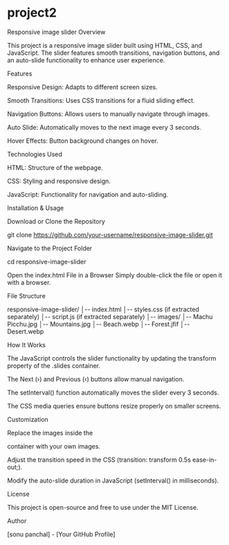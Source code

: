 # project2
Responsive image slider
Overview

This project is a responsive image slider built using HTML, CSS, and JavaScript. The slider features smooth transitions, navigation buttons, and an auto-slide functionality to enhance user experience.

Features

Responsive Design: Adapts to different screen sizes.

Smooth Transitions: Uses CSS transitions for a fluid sliding effect.

Navigation Buttons: Allows users to manually navigate through images.

Auto Slide: Automatically moves to the next image every 3 seconds.

Hover Effects: Button background changes on hover.

Technologies Used

HTML: Structure of the webpage.

CSS: Styling and responsive design.

JavaScript: Functionality for navigation and auto-sliding.

Installation & Usage

Download or Clone the Repository

git clone https://github.com/your-username/responsive-image-slider.git

Navigate to the Project Folder

cd responsive-image-slider

Open the index.html File in a Browser
Simply double-click the file or open it with a browser.

File Structure

responsive-image-slider/
│-- index.html
│-- styles.css (if extracted separately)
│-- script.js (if extracted separately)
│-- images/
    │-- Machu Picchu.jpg
    │-- Mountains.jpg
    │-- Beach.webp
    │-- Forest.jfif
    │-- Desert.webp

How It Works

The JavaScript controls the slider functionality by updating the transform property of the .slides container.

The Next (›) and Previous (‹) buttons allow manual navigation.

The setInterval() function automatically moves the slider every 3 seconds.

The CSS media queries ensure buttons resize properly on smaller screens.

Customization

Replace the images inside the <div class="slides"> container with your own images.

Adjust the transition speed in the CSS (transition: transform 0.5s ease-in-out;).

Modify the auto-slide duration in JavaScript (setInterval() in milliseconds).

License

This project is open-source and free to use under the MIT License.

Author

[sonu panchal] - [Your GitHub Profile]


